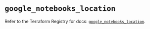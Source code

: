# `google_notebooks_location`

Refer to the Terraform Registry for docs: [`google_notebooks_location`](https://registry.terraform.io/providers/hashicorp/google/5.45.2/docs/resources/notebooks_location).
